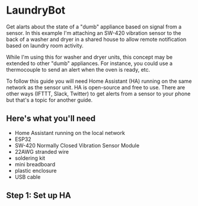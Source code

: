 # LaundryBot
Get alarts about the state of a "dumb" appliance based on signal from a sensor. In this example I'm attaching an SW-420 vibration sensor to the back of a washer and dryer in a shared house to allow remote notification based on laundry room activity. 

While I'm using this for washer and dryer units, this concept may be extended to other "dumb" appliances. For instance, you could use a thermocouple to send an alert when the oven is ready, etc.

To follow this guide you will need Home Assistant (HA) running on the same network as the sensor unit. HA is open-source and free to use. There are other ways (IFTTT, Slack, Twitter) to get alerts from a sensor to your phone but that's a topic for another guide.

## Here's what you'll need
- Home Assistant running on the local network
- ESP32
- SW-420 Normally Closed Vibration Sensor Module
- 22AWG stranded wire
- soldering kit
- mini breadboard
- plastic enclosure
- USB cable

## Step 1: Set up HA
